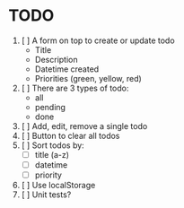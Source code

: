 # TODO

1. [ ] A form on top to create or update todo
    * Title
    * Description
    * Datetime created
    * Priorities (green, yellow, red)
2. [ ] There are 3 types of todo:
    * all
    * pending
    * done
3. [ ] Add, edit, remove a single todo
4. [ ] Button to clear all todos
5. [ ] Sort todos by:
    * [ ] title (a-z)
    * [ ] datetime
    * [ ] priority
6. [ ] Use localStorage
7. [ ] Unit tests?